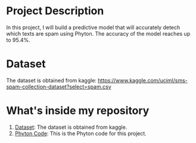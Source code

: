 # Project Description

In this project, I will build a predictive model that will accurately detech which texts are spam using Phyton. The accuracy of the model reaches up to 95.4%.

# Dataset

The dataset is obtained from kaggle: https://www.kaggle.com/uciml/sms-spam-collection-dataset?select=spam.csv

# What's inside my repository
1. [Dataset](https://github.com/iw30/SMS-messages/blob/main/spam.csv): The dataset is obtained from kaggle.
2. [Phyton Code](https://github.com/iw30/SMS-messages/blob/main/SMS.ipynb): This is the Phyton code for this project. 

